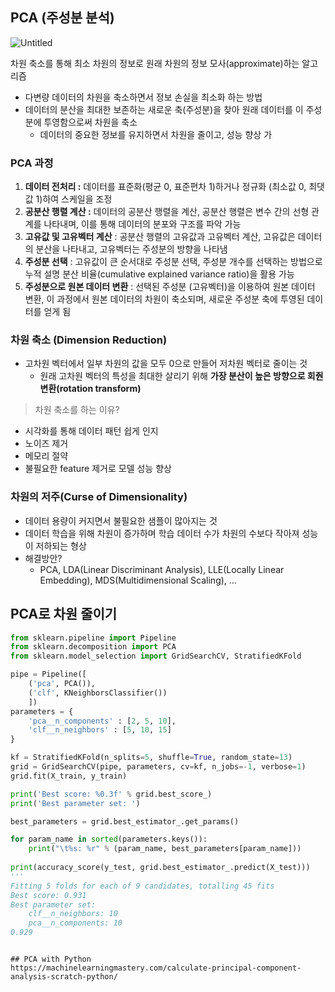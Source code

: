 ## PCA (주성분 분석)

![Untitled](https://prod-files-secure.s3.us-west-2.amazonaws.com/d6a6865c-4ba6-4522-a8a6-927f097bb32e/ade6a13a-27b5-477f-84d1-18bdbdfd48f1/Untitled.png)

차원 축소를 통해 최소 차원의 정보로 원래 차원의 정보 모사(approximate)하는 알고리즘

- 다변량 데이터의 차원을 축소하면서 정보 손실을 최소화 하는 방법
- 데이터의 분산을 최대한 보존하는 새로운 축(주성분)을 찾아 원래 데이터를 이 주성분에 투영함으로써 차원을 축소
    - 데이터의 중요한 정보를 유지하면서 차원을 줄이고, 성능 향상 가

### PCA 과정

1. **데이터 전처리 :** 데이터를 표준화(평균 0, 표준편차 1)하거나 정규화 (최소값 0, 최댓값 1)하여 스케일을 조정
2. **공분산 행렬 계산 :** 데이터의 공분산 행렬을 계산, 공분산 행렬은 변수 간의 선형 관계를 나타내며, 이를 통해 데이터의 분포와 구조를 파악 가능
3. **고유값 및 고유벡터 계산** : 공분산 행렬의 고유값과 고유벡터 계산, 고유값은 데이터의 분산을 나타내고, 고유벡터는 주성분의 방향을 나타냄
4. **주성분 선택** : 고유값이 큰 순서대로 주성분 선택, 주성분 개수를 선택하는 방법으로 누적 설명 분산 비율(cumulative explained variance ratio)을 활용 가능
5. **주성분으로 원본 데이터 변환** : 선택된 주성분 (고유벡터)을 이용하여 원본 데이터 변환, 이 과정에서 원본 데이터의 차원이 축소되며, 새로운 주성분 축에 투영된 데이터를 얻게 됨

### 차원 축소 (Dimension Reduction)

- 고차원 벡터에서 일부 차원의 값을 모두 0으로 만들어 저차원 벡터로 줄이는 것
    - 원래 고차원 벡터의 특성을 최대한 살리기 위해 **가장 분산이 높은 방향으로 회줜 변환(rotation transform)**

> 차원 축소를 하는 이유?
> 
- 시각화를 통해 데이터 패턴 쉽게 인지
- 노이즈 제거
- 메모리 절약
- 불필요한 feature 제거로 모델 성능 향상

### 차원의 저주(Curse of Dimensionality)

- 데이터 용량이 커지면서 불필요한 샘플이 많아지는 것
- 데이터 학습을 위해 차원이 증가하며 학습 데이터 수가 차원의 수보다 작아져 성능이 저하되는 형상
- 해결방안?
    - PCA, LDA(Linear Discriminant Analysis), LLE(Locally Linear Embedding), MDS(Multidimensional Scaling), …

## PCA로 차원 줄이기

```python
from sklearn.pipeline import Pipeline
from sklearn.decomposition import PCA
from sklearn.model_selection import GridSearchCV, StratifiedKFold

pipe = Pipeline([
    ('pca', PCA()),
    ('clf', KNeighborsClassifier())
    ])
parameters = {
    'pca__n_components' : [2, 5, 10],
    'clf__n_neighbors' : [5, 10, 15]
}

kf = StratifiedKFold(n_splits=5, shuffle=True, random_state=13)
grid = GridSearchCV(pipe, parameters, cv=kf, n_jobs=-1, verbose=1)
grid.fit(X_train, y_train)

print('Best score: %0.3f' % grid.best_score_)
print('Best parameter set: ')

best_parameters = grid.best_estimator_.get_params()

for param_name in sorted(parameters.keys()):
    print("\t%s: %r" % (param_name, best_parameters[param_name]))
    
print(accuracy_score(y_test, grid.best_estimator_.predict(X_test)))
'''
Fitting 5 folds for each of 9 candidates, totalling 45 fits
Best score: 0.931
Best parameter set: 
	clf__n_neighbors: 10
	pca__n_components: 10
0.929
```
```

## PCA with Python
https://machinelearningmastery.com/calculate-principal-component-analysis-scratch-python/